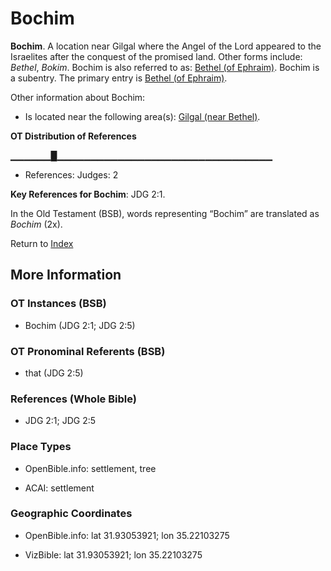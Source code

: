 # Bochim
**Bochim**. 
A location near Gilgal where the Angel of the Lord appeared to the Israelites after the conquest of the promised land. 
Other forms include: 
*Bethel*, *Bokim*. 
Bochim is also referred to as: 
[Bethel (of Ephraim)](Bethel.md). 
Bochim is a subentry. The primary entry is 
[Bethel (of Ephraim)](Bethel.md). 




Other information about Bochim:


* Is located near the following area(s): 
[Gilgal (near Bethel)](Gilgal.3.md). 


**OT Distribution of References**

▁▁▁▁▁▁█▁▁▁▁▁▁▁▁▁▁▁▁▁▁▁▁▁▁▁▁▁▁▁▁▁▁▁▁▁▁▁▁
* References: Judges: 2



**Key References for Bochim**: 
JDG 2:1. 


In the Old Testament (BSB), words representing “Bochim” are translated as 
*Bochim* (2x). 




Return to [Index](00-Index.md)

## More Information

### OT Instances (BSB)

* Bochim (JDG 2:1; JDG 2:5)



### OT Pronominal Referents (BSB)

* that (JDG 2:5)



### References (Whole Bible)

* JDG 2:1; JDG 2:5


### Place Types

* OpenBible.info: settlement, tree

* ACAI: settlement



### Geographic Coordinates

* OpenBible.info: lat 31.93053921; lon 35.22103275

* VizBible: lat 31.93053921; lon 35.22103275




